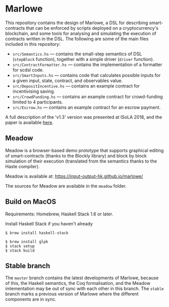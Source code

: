 # Marlowe

This repository contains the design of Marlowe, a DSL for describing smart-contracts that can be enforced by scripts deployed on a cryptocurrency's blockchain, and some tools for analysing and simulating the execution of contracts written in the DSL. The following are some of the main files included in this repository:

- `src/Semantics.hs` —  contains the small-step semantics of DSL (`stepBlock` function), together with a simple driver (`driver` function).
- `src/ContractFormatter.hs` — contains the implementation of a formatter for scdsl code.
- `src/SmartInputs.hs` — contains code that calculates possible inputs for a
 given input, state, contract, and observables value.
- `src/DepositIncentive.hs` —  contains an example contract for incentivising saving.
- `src/CrowdFunding.hs` —  contains an example contract for crowd-funding limited to 4 participants.
- `src/Escrow.hs` —  contains an example contract for an escrow payment.

A full description of the 'v1.3' version was presented at ISoLA 2018, and the paper is available [here](https://iohk.io/research/papers/#2WHKDRA8).   

## Meadow

Meadow is a browser-based demo prototype that supports graphical editing of smart-contracts (thanks to the Blockly library) and block by block simulation of their execution (translated from the semantics thanks to the Haste compiler).

Meadow is available at: https://input-output-hk.github.io/marlowe/

The sources for Meadow are available in the `meadow` folder.

## Build on MacOS

Requirements: Homebrew, Haskell Stack 1.6 or later.

Install Haskell Stack if you haven't already

    $ brew install haskell-stack

    $ brew install glpk
    $ stack setup
    $ stack build

## Stable branch

The `master` branch contains the latest developments of Marlowe, because of this, the Haskell semantics, the Coq formalisation, and the Meadow imlementation may be out of sync with each other in this branch. The `stable` branch marks a previous version of Marlowe where the different components are in sync.
